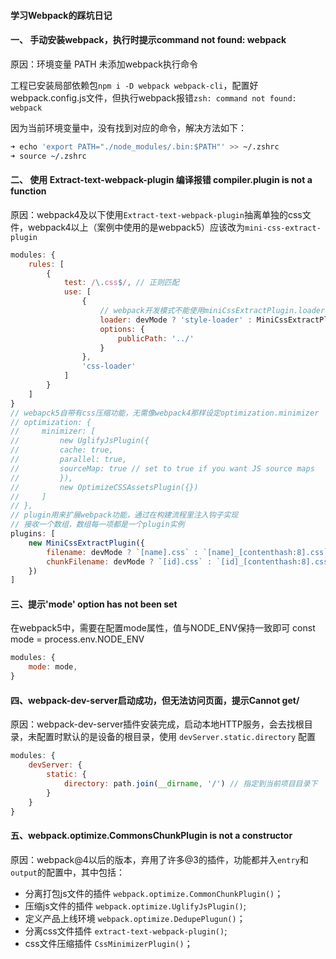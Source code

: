 #### 学习Webpack的踩坑日记


#### 一、 手动安装webpack，执行时提示command not found: webpack

原因：环境变量 PATH 未添加webpack执行命令

工程已安装局部依赖包`npm i -D webpack webpack-cli`，配置好webpack.config.js文件，但执行webpack报错`zsh: command not found: webpack`

因为当前环境变量中，没有找到对应的命令，解决方法如下：
```bash
➜ echo 'export PATH="./node_modules/.bin:$PATH"' >> ~/.zshrc
➜ source ~/.zshrc
```


#### 二、 使用 Extract-text-webpack-plugin 编译报错 compiler.plugin is not a function

原因：webpack4及以下使用`Extract-text-webpack-plugin`抽离单独的css文件，webpack4以上（案例中使用的是webpack5）应该改为`mini-css-extract-plugin`

```js
modules: {
    rules: [
        {
            test: /\.css$/, // 正则匹配
            use: [
                {
                    // webpack开发模式不能使用miniCssExtractPlugin.loader
                    loader: devMode ? 'style-loader' : MiniCssExtractPlugin.loader,
                    options: {
                        publicPath: '../'
                    }
                },
                'css-loader'
            ] 
        }
    ]
}
// webapck5自带有css压缩功能，无需像webpack4那样设定optimization.minimizer
// optimization: {
//     minimizer: [
//         new UglifyJsPlugin({
//         cache: true,
//         parallel: true,
//         sourceMap: true // set to true if you want JS source maps
//         }),
//         new OptimizeCSSAssetsPlugin({})
//     ]
// },
// plugin用来扩展webpack功能，通过在构建流程里注入钩子实现
// 接收一个数组，数组每一项都是一个plugin实例
plugins: [
    new MiniCssExtractPlugin({
        filename: devMode ? `[name].css` : `[name]_[contenthash:8].css`,
        chunkFilename: devMode ? `[id].css` : `[id]_[contenthash:8].css`
    })
]
```


#### 三、提示'mode' option has not been set
在webpack5中，需要在配置mode属性，值与NODE_ENV保持一致即可
const mode = process.env.NODE_ENV

```js
modules: {
    mode: mode,
}
```


#### 四、webpack-dev-server启动成功，但无法访问页面，提示Cannot get/

原因：webpack-dev-server插件安装完成，启动本地HTTP服务，会去找根目录，未配置时默认的是设备的根目录，使用 `devServer.static.directory` 配置

```js
modules: {
    devServer: {
        static: {
            directory: path.join(__dirname, '/') // 指定到当前项目目录下
        }
    }
}
```


#### 五、webpack.optimize.CommonsChunkPlugin is not a constructor

原因：webpack@4以后的版本，弃用了许多@3的插件，功能都并入`entry`和`output`的配置中，其中包括：
- 分离打包js文件的插件  `webpack.optimize.CommonChunkPlugin()`；
- 压缩js文件的插件 `webpack.optimize.UglifyJsPlugin()`;
- 定义产品上线环境 `webpack.optimize.DedupePlugun()`；
- 分离css文件插件 `extract-text-webpack-plugin()`;
- css文件压缩插件 `CssMinimizerPlugin()`；
